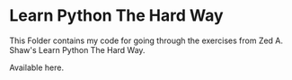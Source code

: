 # Learn Python The Hard Way

This Folder contains my code for going through the exercises
from Zed A. Shaw's Learn Python The Hard Way.

Available here.
